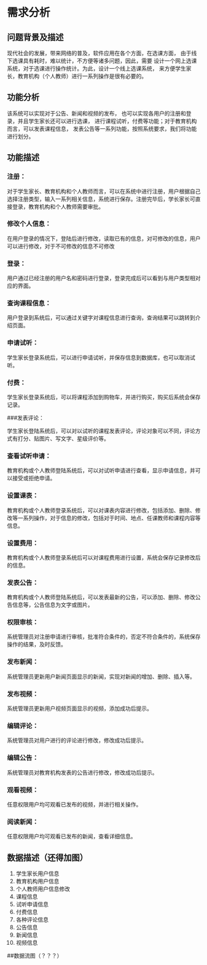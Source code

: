 # 需求分析
## 问题背景及描述

现代社会的发展，带来网络的普及，软件应用在各个方面，在选课方面，
由于线下选课具有耗时，难以统计，不方便等诸多问题，因此，需要
设计一个网上选课系统，对于选课进行操作统计。为此，设计一个线上选课系统，
来方便学生家长，教育机构（个人教师）进行一系列操作是很有必要的。

## 功能分析

该系统可以实现对于公告、新闻和视频的发布，
也可以实现各用户的注册和登录，并且学生家长还可以进行选课，
进行课程试听，付费等功能；对于教育机构而言，可以发表课程信息，
发表公告等一系列功能，按照系统要求，我们将功能进行划分。

## 功能描述
### 注册：

对于学生家长、教育机构和个人教师而言，可以在系统中进行注册，用户根据自己选择注册类型，输入一系列相关信息，系统进行保存。注册完毕后，学长家长可直接登录，教育机构和个人教师需要审批。

### 修改个人信息：

在用户登录的情况下，登陆后进行修改，读取已有的信息，对可修改的信息，用户可以进行修改，对于不可修改的信息不可修改

### 登录：

用户通过已经注册的用户名和密码进行登录，登录完成后可以看到与用户类型相对应的界面。

### 查询课程信息：

用户登录到系统后，可以通过关键字对课程信息进行查询，查询结果可以跳转到介绍页面。

### 申请试听：

学生家长登录系统后，可以进行申请试听，并保存信息到数据库，也可以取消试听。

### 付费：

学生家长登录系统后，可以将课程添加到购物车，并进行购买，购买后系统会保存记录。

###发表评论：

学生家长登陆系统后，可以对以试听的课程发表评论，评论对象可以不同，评论方式有打分、贴图片、写文字、星级评价等。

### 查看试听申请：

教育机构或个人教师登陆系统后，可以对试听申请进行查看，显示申请信息，并可以接受或拒绝申请。

### 设置课表：

教育机构或个人教师登录系统后，可以对课表内容进行修改，包括添加、删除、修改等一系列操作，对于信息的修改，包括对于时间、地点、任课教师和课程内容等信息。

### 设置费用：

教育机构或个人教师登录系统后可以对课程费用进行设置，系统会保存记录修改后的信息。

### 发表公告：

教育机构或个人教师登陆系统后，可以发表最新的公告，可以添加、删除、修改公告信息等，公告信息为文字或图片。

### 权限审核：

系统管理员对注册申请进行审核，批准符合条件的，否定不符合条件的，系统保存操作的结果，及时反馈。

### 发布新闻：

系统管理员更新用户新闻页面显示的新闻，实现对新闻的增加、删除、插入等。

### 发布视频：

系统管理员更新用户视频页面显示的视频，添加成功后提示。

### 编辑评论：

系统管理员对用户进行的评论进行修改，修改成功后提示。 

### 编辑公告：

系统管理员对教育机构发表的公告进行修改，修改成功后提示。

### 观看视频：

任意权限用户均可观看已发布的视频，并进行相关操作。

### 阅读新闻：

任意权限用户均可观看已发布的新闻，查看详细信息。

## 数据描述（还得加图）
1. 学生家长用户信息
2. 教育机构用户信息
3. 个人教师用户信息修改
4. 课程信息
5. 试听申请信息
6. 付费信息
7.	各种评论信息
8.	公告信息
9.  新闻信息
10.	视频信息

##数据流图（？？？）


